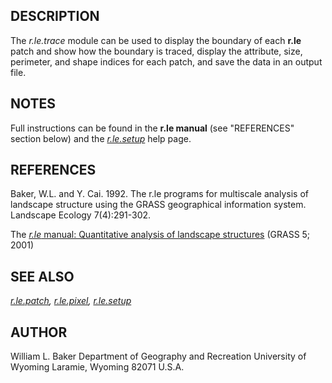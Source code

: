 ## DESCRIPTION

The *r.le.trace* module can be used to display the boundary of each
**r.le** patch and show how the boundary is traced, display the
attribute, size, perimeter, and shape indices for each patch, and save
the data in an output file.

## NOTES

Full instructions can be found in the **r.le manual** (see "REFERENCES"
section below) and the *[r.le.setup](r.le.setup.md)* help page.

## REFERENCES

Baker, W.L. and Y. Cai. 1992. The r.le programs for multiscale analysis
of landscape structure using the GRASS geographical information system.
Landscape Ecology 7(4):291-302.

The [*r.le* manual: Quantitative analysis of landscape
structures](https://grass.osgeo.org/gdp/landscape/r_le_manual5.pdf)
(GRASS 5; 2001)

## SEE ALSO

*[r.le.patch](r.le.patch.md), [r.le.pixel](r.le.pixel.md),
[r.le.setup](r.le.setup.md)*

## AUTHOR

William L. Baker Department of Geography and Recreation University of
Wyoming Laramie, Wyoming 82071 U.S.A.
